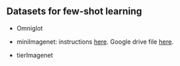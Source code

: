 ## Datasets for few-shot learning

- Omniglot

- miniImagenet: instructions [here](https://github.com/openai/supervised-reptile/blob/master/fetch_data.sh).
  Google drive file [here](
https://drive.google.com/file/d/1HkgrkAwukzEZA0TpO7010PkAOREb2Nuk/view).

- tierImagenet



